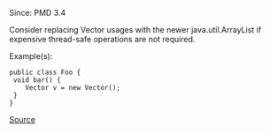 Since: PMD 3.4

Consider replacing Vector usages with the newer java.util.ArrayList if expensive thread-safe operations are not required.

Example(s):
```
public class Foo {
 void bar() {
    Vector v = new Vector();
 }
}
```

[Source](https://pmd.github.io/pmd-5.6.1/pmd-java/rules/java/migrating.html#ReplaceVectorWithList)
